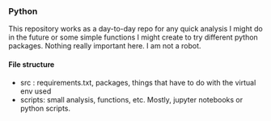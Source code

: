 ### Python 
This repository works as a day-to-day repo for any quick analysis I might do in the future or some simple functions I might create to try different python packages. 
Nothing really important here. 
I am not a robot.

#### File structure
- src : requirements.txt, packages, things that have to do with the virtual env used
- scripts: small analysis, functions, etc. Mostly, jupyter notebooks or python scripts. 
